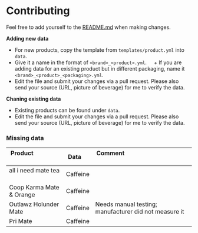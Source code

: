 # Contributing

Feel free to add yourself to the [README.md](README.md) when making changes. 

**Adding new data**

+ For new products, copy the template from `templates/product.yml` into `data`. 
+ Give it a name in the format of `<brand>_<product>.yml`. 
    + If you are adding data for an existing product but in different packaging, name it `<brand>_<product>_<packaging>.yml`.
+ Edit the file and submit your changes via a pull request. Please also send your source (URL, picture of beverage) for me to verify the data.

**Chaning existing data**

+ Existing products can be found under `data`. 
+ Edit the file and submit your changes via a pull request. Please also send your source (URL, picture of beverage) for me to verify the data.

### Missing data

| Product                  | Data     | Comment                                                |
|--------------------------|----------|--------------------------------------------------------|
| all i need mate tea      | Caffeine |                                                        |
| Coop Karma Mate & Orange | Caffeine |                                                        |
| Outlawz Holunder Mate    | Caffeine | Needs manual testing; manufacturer did not measure it |
| Pri Mate                 | Caffeine |                                                        |
